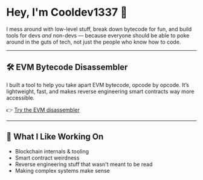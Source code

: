 # Hey, I'm Cooldev1337 👋

I mess around with low-level stuff, break down bytecode for fun, and build tools for devs *and* non-devs — because everyone should be able to poke around in the guts of tech, not just the people who know how to code.

---

## 🛠️ EVM Bytecode Disassembler


I built a tool to help you take apart EVM bytecode, opcode by opcode. It’s lightweight, fast, and makes reverse engineering smart contracts way more accessible.

👉 [Try the EVM disassembler](https://evmdisassembler-cooldev1337.pages.dev/)

---

## 🧪 What I Like Working On

- Blockchain internals & tooling
- Smart contract weirdness
- Reverse engineering stuff that wasn't meant to be read
- Making complex systems make sense
